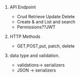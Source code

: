 1. API Endpoint
    - Crud Retrieve Update Delete
    - Create & and List and search
    - Permissions??JWT
    
2. HTTP Methods
    - GET,POST,put, patch, delete
    
3. data type and validation.
    - validations-> serializers
    - JSON -> serializers